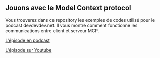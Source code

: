## Jouons avec le Model Context protocol
Vous trouverez dans ce repository les exemples de codes utilisé pour le podcast devdevdev.net.
Il vous montre comment fonctionne les communications entre client et serveur MCP.

[L'épisode en podcast](https://devdevdev.net/decrypter-mcp-de-la-theorie-a-la-pratique/)

[L'épisode sur Youtube](https://youtu.be/od3FiXcBJCc)

